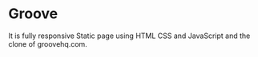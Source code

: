# Groove
It is fully responsive Static page using HTML CSS and JavaScript and the clone of groovehq.com.
